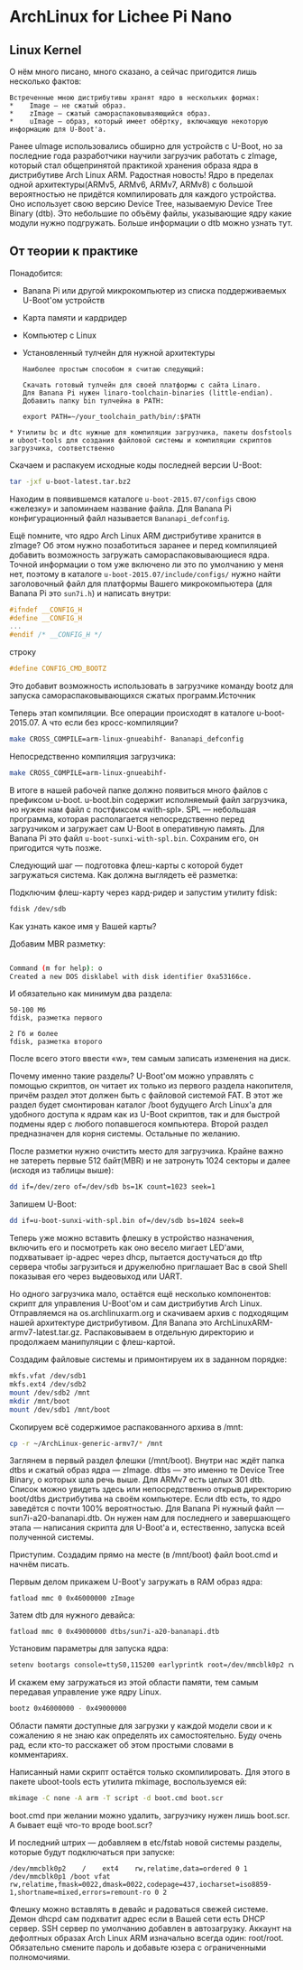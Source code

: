 # ArchLinux for Lichee Pi Nano

## Linux Kernel

О нём много писано, много сказано, а сейчас пригодится лишь несколько фактов:

    Встреченные мною дистрибутивы хранят ядро в нескольких формах:
    *    Image — не сжатый образ.
    *    zImage — сжатый самораспаковываяющийся образ.
    *    uImage — образ, который имеет обёртку, включающую некоторую информацию для U-Boot'а.

Ранее uImage использовались обширно для устройств с U-Boot, но за последние года разработчики научили загрузчик работать с zImage, который стал общепринятой практикой хранения образа ядра в дистрибутиве Arch Linux ARM.
Радостная новость! Ядро в пределах одной архитектуры(ARMv5, ARMv6, ARMv7, ARMv8) с большой вероятностью не придётся компилировать для каждого устройства. Оно использует свою версию Device Tree, называемую Device Tree Binary (dtb). Это небольшие по объёму файлы, указывающие ядру какие модули нужно подгружать. Больше информации о dtb можно узнать тут.


## От теории к практике

Понадобится:

   * Banana Pi или другой микрокомпьютер из списка поддерживаемых U-Boot'ом устройств
   * Карта памяти и кардридер
   * Компьютер с Linux
   * Установленный тулчейн для нужной архитектуры
        
        ```Где взять?
        Наиболее простым способом я считаю следующий:
        
        Скачать готовый тулчейн для своей платформы с сайта Linaro.
        Для Banana Pi нужен linaro-toolchain-binaries (little-endian).
        Добавить папку bin тулчейна в PATH:

        export PATH=~/your_toolchain_path/bin/:$PATH
        ```
    * Утилиты bc и dtc нужные для компиляции загрузчика, пакеты dosfstools и uboot-tools для создания файловой системы и компиляции скриптов загрузчика, соответственно


Скачаем и распакуем исходные коды последней версии U-Boot:

```bash wget ftp://ftp.denx.de/pub/u-boot/u-boot-latest.tar.bz2
tar -jxf u-boot-latest.tar.bz2
```

Находим в появившемся каталоге `u-boot-2015.07/configs` свою «железку» и запоминаем название файла. Для Banana Pi конфигурационный файл называется `Bananapi_defconfig`.

Ещё помните, что ядро Arch Linux ARM дистрибутиве хранится в zImage? Об этом нужно позаботиться заранее и перед компиляцией добавить возможность загружать самораспаковывающиеся ядра. Точной информации о том уже включено ли это по умолчанию у меня нет, поэтому в каталоге `u-boot-2015.07/include/configs/` нужно найти заголовочный файл для платформы Вашего микрокомпьютера (для Banana Pi это `sun7i.h`) и написать внутри:

```cpp
#ifndef __CONFIG_H
#define __CONFIG_H
...
#endif /* __CONFIG_H */
```

строку
```cpp
#define CONFIG_CMD_BOOTZ
```

Это добавит возможность использовать в загрузчике команду bootz для запуска самораспаковывающихся сжатых программ.Источник

Теперь этап компиляции. Все операции происходят в каталоге u-boot-2015.07.
А что если без кросс-компиляции?

```bash
make CROSS_COMPILE=arm-linux-gnueabihf- Bananapi_defconfig
```

Непосредственно компиляция загрузчика:

```bash
make CROSS_COMPILE=arm-linux-gnueabihf-
```

В итоге в нашей рабочей папке должно появиться много файлов с префиксом u-boot. u-boot.bin содержит исполняемый файл загрузчика, но нужен нам файл с постфиксом «with-spl». SPL — небольшая программа, которая располагается непосредственно перед загрузчиком и загружает сам U-Boot в оперативную память. Для Banana Pi это файл `u-boot-sunxi-with-spl.bin`. Сохраним его, он пригодится чуть позже.

Следующий шаг — подготовка флеш-карты с которой будет загружаться система. Как должна выглядеть её разметка:



Подключим флеш-карту через кард-ридер и запустим утилиту fdisk:

```bash
fdisk /dev/sdb
```

Как узнать какое имя у Вашей карты?

Добавим MBR разметку:

```bash

Command (m for help): o
Created a new DOS disklabel with disk identifier 0xa53166ce.
```

И обязательно как минимум два раздела:

    50-100 Мб
    fdisk, разметка первого

    2 Гб и более
    fdisk, разметка второго


После всего этого ввести «w», тем самым записать изменения на диск.

Почему именно такие разделы? U-Boot'ом можно управлять с помощью скриптов, он читает их только из первого раздела накопителя, причём раздел этот должен быть с файловой системой FAT. В этот же раздел будет смонтирован каталог /boot будущего Arch Linux'а для удобного доступа к ядрам как из U-Boot скриптов, так и для быстрой подмены ядер с любого попавшегося компьютера. Второй раздел предназначен для корня системы. Остальные по желанию.

После разметки нужно очистить место для загрузчика. Крайне важно не затереть первые 512 байт(MBR) и не затронуть 1024 секторы и далее (исходя из таблицы выше):

```bash
dd if=/dev/zero of=/dev/sdb bs=1K count=1023 seek=1
```

Запишем U-Boot:

```bash
dd if=u-boot-sunxi-with-spl.bin of=/dev/sdb bs=1024 seek=8
```

Теперь уже можно вставить флешку в устройство назначения, включить его и посмотреть как оно весело мигает LED'ами, подхватывает ip-адрес через dhcp, пытается достучаться до tftp сервера чтобы загрузиться и дружелюбно приглашает Вас в свой Shell показывая его через выдеовыход или UART.

Но одного загрузчика мало, остаётся ещё несколько компонентов: скрипт для управления U-Boot'ом и сам дистрибутив Arch Linux.
Отправляемся на os.archlinuxarm.org и скачиваем архив с подходящим нашей архитектуре дистрибутивом. Для Banana это ArchLinuxARM-armv7-latest.tar.gz. Распаковываем в отдельную директорию и продолжаем манипуляции с флеш-картой.

Создадим файловые системы и примонтируем их в заданном порядке:

```bash
mkfs.vfat /dev/sdb1
mkfs.ext4 /dev/sdb2
mount /dev/sdb2 /mnt
mkdir /mnt/boot
mount /dev/sdb1 /mnt/boot
```

Скопируем всё содержимое распакованного архива в /mnt:

```bash
cp -r ~/ArchLinux-generic-armv7/* /mnt
```

Заглянем в первый раздел флешки (/mnt/boot). Внутри нас ждёт папка dtbs и сжатый образ ядра — zImage. dtbs — это именно те Device Tree Binary, о которых шла речь выше.
Для ARMv7 есть целых 301 dtb. Список можно увидеть здесь или непосредственно открыв директорию boot/dtbs дистрибутива на своём компьютере. Если dtb есть, то ядро заведётся с почти 100% вероятностью. Для Banana Pi нужный файл — sun7i-a20-bananapi.dtb. Он нужен нам для последнего и завершающего этапа — написания скрипта для U-Boot'а и, естественно, запуска всей полученной системы.

Приступим. Создадим прямо на месте (в /mnt/boot) файл boot.cmd и начнём писать.

Первым делом прикажем U-Boot'у загружать в RAM образ ядра:

```
fatload mmc 0 0x46000000 zImage
```

Затем dtb для нужного девайса:

```
fatload mmc 0 0x49000000 dtbs/sun7i-a20-bananapi.dtb
```

Установим параметры для запуска ядра:

```bash
setenv bootargs console=ttyS0,115200 earlyprintk root=/dev/mmcblk0p2 rw rootwait panic=10
```

И скажем ему загружаться из этой области памяти, тем самым передавая управление уже ядру Linux.

```bash
bootz 0x46000000 - 0x49000000
```

Области памяти доступные для загрузки у каждой модели свои и к сожалению я не знаю как определять их самостоятельно. Буду очень рад, если кто-то расскажет об этом простыми словами в комментариях.

Написанный нами скрипт остаётся только скомпилировать. Для этого в пакете uboot-tools есть утилита mkimage, воспользуемся ей:

```bash
mkimage -C none -A arm -T script -d boot.cmd boot.scr
```

boot.cmd при желании можно удалить, загрузчику нужен лишь boot.scr.
А бывает ещё что-то вроде boot.scr?

И последний штрих — добавляем в etc/fstab новой системы разделы, которые будут подключаться при запуске:

```
/dev/mmcblk0p2    /    ext4    rw,relatime,data=ordered 0 1
/dev/mmcblk0p1 /boot vfat rw,relatime,fmask=0022,dmask=0022,codepage=437,iocharset=iso8859-1,shortname=mixed,errors=remount-ro 0 2
```

Флешку можно вставлять в девайс и радоваться свежей системе. Демон dhcpd сам подхватит адрес если в Вашей сети есть DHCP сервер. SSH сервер по умолчанию добавлен в автозагрузку. Аккаунт на дефолтных образах Arch Linux ARM изначально всегда один: root/root. Обязательно смените пароль и добавьте юзера с ограниченными полномочиями.